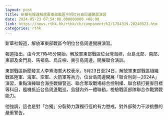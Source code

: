 ```yaml
---
layout: post
title: 新華社報道解放軍東部戰區今明位台島周邊開展演習
date: 2024-05-23 07:54:08.000000000 +08:00
link: https://news.rthk.hk/rthk/ch/component/k2/1754319-20240523.htm
categories: rthk
---
```


新華社報道，解放軍東部戰區今明位台島周邊開展演習。 

報道指出，由今天7時45分開始，解放軍東部戰區位台灣海峽，台島北部、南部、東部及金門島、馬祖島、烏丘嶼、東引島周邊，開展聯合演訓。

東部戰區新聞發言人李熹海軍大校表示，5月23日至24日，解放軍東部戰區組織戰區陸軍、海軍、空軍、火箭軍等兵力，位台島周邊開展「聯合利劍－2024A」演習，重點演練聯合海空戰備警巡、聯合奪取戰場綜合控制權、聯合精打要害目標等科目，艦機抵近台島周邊戰巡，島鏈內外一體聯動，檢驗戰區部隊聯合作戰實戰能力。

他強調，這也是對「台獨」分裂勢力謀獨行徑的有力懲戒，對外部勢力干涉挑釁的嚴重警告。
